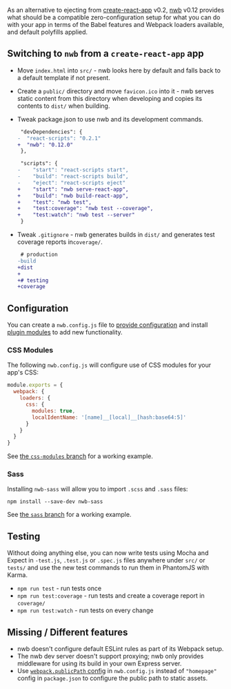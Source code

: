 As an alternative to ejecting from [create-react-app](https://github.com/facebookincubator/create-react-app) v0.2, [nwb](https://github.com/insin/nwb) v0.12 provides what should be a compatible zero-configuration setup for what you can do with your app in terms of the Babel features and Webpack loaders available, and default polyfills applied.

## Switching to `nwb` from a `create-react-app` app

- Move `index.html` into `src/` - nwb looks here by default and falls back to a default template if not present.

- Create a `public/` directory and move `favicon.ico` into it - nwb serves static content from this directory when developing and copies its contents to `dist/` when building.

- Tweak package.json to use nwb and its development commands.

  ```diff
   "devDependencies": {
  -  "react-scripts": "0.2.1"
  +  "nwb": "0.12.0"
   },
  ```
  ```diff
   "scripts": {
  -    "start": "react-scripts start",
  -    "build": "react-scripts build",
  -    "eject": "react-scripts eject"
  +    "start": "nwb serve-react-app",
  +    "build": "nwb build-react-app",
  +    "test": "nwb test",
  +    "test:coverage": "nwb test --coverage",
  +    "test:watch": "nwb test --server"
   }
  ```

- Tweak `.gitignore` - nwb generates builds in `dist/` and generates test coverage reports in`coverage/`.

  ```diff
   # production
  -build
  +dist
  +
  +# testing
  +coverage
  ```

## Configuration

You can create a `nwb.config.js` file to [provide configuration](https://github.com/insin/nwb/blob/master/docs/Configuration.md#configuration) and install [plugin modules](https://github.com/insin/nwb/blob/master/docs/Plugins.md#plugins) to add new functionality.

### CSS Modules

The following `nwb.config.js` will configure use of CSS modules for your app's CSS:

```js
module.exports = {
  webpack: {
    loaders: {
      css: {
        modules: true,
        localIdentName: '[name]__[local]__[hash:base64:5]'
      }
    }
  }
}
```

See [the `css-modules` branch](https://github.com/insin/nwb-from-create-react-app/tree/css-modules) for a working example.

### Sass

Installing `nwb-sass` will allow you to import `.scss` and `.sass` files:

```
npm install --save-dev nwb-sass
```

See [the `sass` branch](https://github.com/insin/nwb-from-create-react-app/tree/sass) for a working example.

## Testing

Without doing anything else, you can now write tests using Mocha and Expect in `-test.js`, `.test.js` or `.spec.js` files anywhere under `src/` or `tests/` and use the new test commands to run them in PhantomJS with Karma.

- `npm run test` - run tests once
- `npm run test:coverage` - run tests and create a coverage report in `coverage/`
- `npm run test:watch` - run tests on every change

## Missing / Different features

- nwb doesn't configure default ESLint rules as part of its Webpack setup.
- The nwb dev server doesn't support proxying; nwb only provides middleware for using its build in your own Express server.
- Use [`webpack.publicPath` config](https://github.com/insin/nwb/blob/master/docs/Configuration.md#publicpath-string) in `nwb.config.js` instead of `"homepage"` config in `package.json` to configure the public path to static assets.
